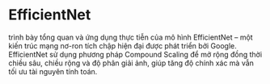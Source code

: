 # EfficientNet
trình bày tổng quan và ứng dụng thực tiễn của mô hình EfficientNet – một kiến trúc mạng nơ-ron tích chập hiện đại được phát triển bởi Google. EfficientNet sử dụng phương pháp Compound Scaling để mở rộng đồng thời chiều sâu, chiều rộng và độ phân giải ảnh, giúp tăng độ chính xác mà vẫn tối ưu tài nguyên tính toán.

